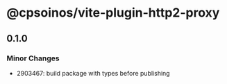 # @cpsoinos/vite-plugin-http2-proxy

## 0.1.0

### Minor Changes

- 2903467: build package with types before publishing
